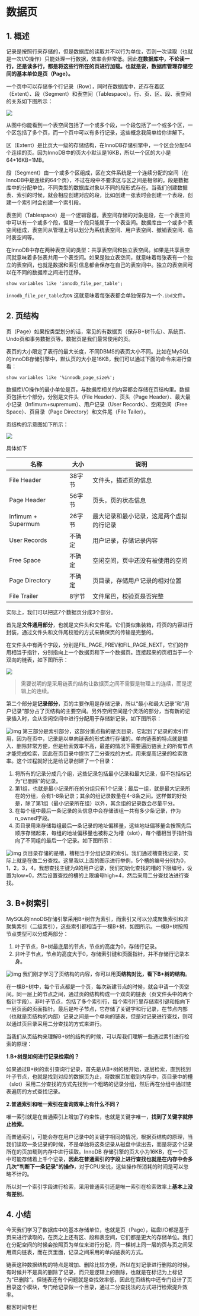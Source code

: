 # 数据页

## 1. 概述

记录是按照行来存储的，但是数据库的读取并不以行为单位，否则一次读取（也就是一次I/O操作）只能处理一行数据，效率会非常低。因此**在数据库中，不论读一行，还是读多行，都是将这些行所在的页进行加载。也就是说，数据库管理存储空间的基本单位是页（Page）。**

一个页中可以存储多个行记录（Row），同时在数据库中，还存在着区（Extent）、段（Segment）和表空间（Tablespace）。行、页、区、段、表空间的关系如下图所示：

![](images/mysql-page-extent-segment.jpg)

从图中你能看到一个表空间包括了一个或多个段，一个段包括了一个或多个区，一个区包括了多个页，而一个页中可以有多行记录，这些概念我简单给你讲解下。

区（Extent）是比页大一级的存储结构，在InnoDB存储引擎中，一个区会分配64个连续的页。因为InnoDB中的页大小默认是16KB，所以一个区的大小是64*16KB=1MB。

段（Segment）由一个或多个区组成，区在文件系统是一个连续分配的空间（在InnoDB中是连续的64个页），不过在段中不要求区与区之间是相邻的。段是数据库中的分配单位，不同类型的数据库对象以不同的段形式存在。当我们创建数据表、索引的时候，就会相应创建对应的段，比如创建一张表时会创建一个表段，创建一个索引时会创建一个索引段。

表空间（Tablespace）是一个逻辑容器，表空间存储的对象是段，在一个表空间中可以有一个或多个段，但是一个段只能属于一个表空间。数据库由一个或多个表空间组成，表空间从管理上可以划分为系统表空间、用户表空间、撤销表空间、临时表空间等。

在InnoDB中存在两种表空间的类型：共享表空间和独立表空间。如果是共享表空间就意味着多张表共用一个表空间。如果是独立表空间，就意味着每张表有一个独立的表空间，也就是数据和索引信息都会保存在自己的表空间中。独立的表空间可以在不同的数据库之间进行迁移。



```mysql
show variables like 'innodb_file_per_table';
```

`innodb_file_per_table`为`ON` 这就意味着每张表都会单独保存为一个`.ibd`文件。



## 2. 页结构

页（Page）如果按类型划分的话，常见的有数据页（保存B+树节点）、系统页、Undo页和事务数据页等。数据页是我们最常使用的页。

表页的大小限定了表行的最大长度，不同DBMS的表页大小不同。比如在MySQL的InnoDB存储引擎中，默认页的大小是16KB，我们可以通过下面的命令来进行查看：

```mysql
show variables like '%innodb_page_size%';
```

数据库I/O操作的最小单位是页，与数据库相关的内容都会存储在页结构里。数据页包括七个部分，分别是文件头（File Header）、页头（Page Header）、最大最小记录（Infimum+supremum）、用户记录（User Records）、空闲空间（Free Space）、页目录（Page Directory）和文件尾（File Tailer）。

页结构的示意图如下所示：

![](images/page-structure.jpg)



具体如下

| 名称               | 大小   | 说明                                     |
| ------------------ | ------ | ---------------------------------------- |
| File Header        | 38字节 | 文件头，描述页的信息                     |
| Page Header        | 56字节 | 页头，页的状态信息                       |
| Infimum + Supermum | 26字节 | 最大记录和最小记录，这是两个虚拟的行记录 |
| User Records       | 不确定 | 用户记录，存储记录内容                   |
| Free Space         | 不确定 | 空闲空间，页中还没有被使用的空间         |
| Page Directory     | 不确定 | 页目录，存储用户记录的相对位置           |
| File Trailer       | 8字节  | 文件尾巴，校验页是否完整                 |

实际上，我们可以把这7个数据页分成3个部分。

首先是**文件通用部分**，也就是文件头和文件尾。它们类似集装箱，将页的内容进行封装，通过文件头和文件尾校验的方式来确保页的传输是完整的。

在文件头中有两个字段，分别是FIL_PAGE_PREV和FIL_PAGE_NEXT，它们的作用相当于指针，分别指向上一个数据页和下一个数据页。连接起来的页相当于一个双向的链表，如下图所示：

![](images/file-header.jpg)

> 需要说明的是采用链表的结构让数据页之间不需要是物理上的连续，而是逻辑上的连续。

第二个部分是**记录部分**，页的主要作用是存储记录，所以“最小和最大记录”和“用户记录”部分占了页结构的主要空间。另外空闲空间是个灵活的部分，当有新的记录插入时，会从空闲空间中进行分配用于存储新记录，如下图所示：

![img](images/user-records.jpg)
第三部分是索引部分，这部分重点指的是页目录，它起到了记录的索引作用，因为在页中，记录是以单向链表的形式进行存储的。单向链表的特点就是插入、删除非常方便，但是检索效率不高，最差的情况下需要遍历链表上的所有节点才能完成检索，因此在页目录中提供了二分查找的方式，用来提高记录的检索效率。这个过程就好比是给记录创建了一个目录：

1. 将所有的记录分成几个组，这些记录包括最小记录和最大记录，但不包括标记为“已删除”的记录。
2. 第1组，也就是最小记录所在的分组只有1个记录；最后一组，就是最大记录所在的分组，会有1-8条记录；其余的组记录数量在4-8条之间。这样做的好处是，除了第1组（最小记录所在组）以外，其余组的记录数会尽量平分。
3. 在每个组中最后一条记录的头信息中会存储该组一共有多少条记录，作为n_owned字段。
4. 页目录用来存储每组最后一条记录的地址偏移量，这些地址偏移量会按照先后顺序存储起来，每组的地址偏移量也被称之为槽（slot），每个槽相当于指针指向了不同组的最后一个记录。如下图所示：

![img](images/page-directory.jpg)
页目录存储的是槽，槽相当于分组记录的索引。我们通过槽查找记录，实际上就是在做二分查找。这里我以上面的图示进行举例，5个槽的编号分别为0，1，2，3，4，我想查找主键为9的用户记录，我们初始化查找的槽的下限编号，设置为low=0，然后设置查找的槽的上限编号high=4，然后采用二分查找法进行查找。



## 3. B+树索引

MySQL的InnoDB存储引擎采用B+树作为索引，而索引又可以分成聚集索引和非聚集索引（二级索引），这些索引都相当于一棵B+树，如图所示。一棵B+树按照节点类型可以分成两部分：

1. 叶子节点，B+树最底层的节点，节点的高度为0，存储行记录。
2. 非叶子节点，节点的高度大于0，存储索引键和页面指针，并不存储行记录本身。

![img](images/bmore-tree.jpg)
我们刚才学习了页结构的内容，你可以用**页结构对比，看下B+树的结构**。

在一棵B+树中，每个节点都是一个页，每次新建节点的时候，就会申请一个页空间。同一层上的节点之间，通过页的结构构成一个双向的链表（页文件头中的两个指针字段）。非叶子节点，包括了多个索引行，每个索引行里存储索引键和指向下一层页面的页面指针。最后是叶子节点，它存储了关键字和行记录，在节点内部（也就是页结构的内部）记录之间是一个单向的链表，但是对记录进行查找，则可以通过页目录采用二分查找的方式来进行。

当我们从页结构来理解B+树的结构的时候，可以帮我们理解一些通过索引进行检索的原理：

**1.B+树是如何进行记录检索的？**

如果通过B+树的索引查询行记录，首先是从B+树的根开始，逐层检索，直到找到叶子节点，也就是找到对应的数据页为止，将数据页加载到内存中，页目录中的槽（slot）采用二分查找的方式先找到一个粗略的记录分组，然后再在分组中通过链表遍历的方式查找记录。

**2.普通索引和唯一索引在查询效率上有什么不同？**

唯一索引就是在普通索引上增加了约束性，也就是关键字唯一，**找到了关键字就停止检索**。

而普通索引，可能会存在用户记录中的关键字相同的情况，根据页结构的原理，当我们读取一条记录的时候，不是单独将这条记录从磁盘中读出去，而是将这个记录所在的页加载到内存中进行读取。InnoDB 存储引擎的页大小为16KB，在一个页中可能存储着上千个记录，**因此在普通索引的字段上进行查找也就是在内存中会多几次“判断下一条记录”的操作**，对于CPU来说，这些操作所消耗的时间是可以忽略不计的。

所以对一个索引字段进行检索，采用普通索引还是唯一索引在检索效率上**基本上没有差别**。



## 4. 小结

今天我们学习了数据库中的基本存储单位，也就是页（Page），磁盘I/O都是基于页来进行读取的，在页之上还有区、段和表空间，它们都是更大的存储单位。我们在分配空间的时候会按照页为单位来进行分配，同一棵树上同一层的页与页之间采用双向链表，而在页里面，记录之间采用的单向链表的方式。

链表这种数据结构的特点是增加、删除比较方便，所以在对记录进行删除的时候，有时候并不是真的删除了记录，而只是逻辑上的删除，也就是在标记为上标记为“已删除”。但链表还有个问题就是查找效率低，因此在页结构中还专门设计了页目录这个模块，专门给记录做一个目录，通过二分查找法的方式进行检索提升效率。



极客时间专栏